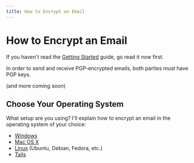 ```yaml
---
title: How to Encrypt an Email
---
```


# How to Encrypt an Email

If you haven't read the [Getting Started](/getting_started/) guide, go read it now first.

In order to send and receive PGP-encrypted emails, both parties must have PGP keys.

(and more coming soon)

## Choose Your Operating System

What setup are you using? I'll explain how to encrypt an email in the operating system of your choice:

* [Windows](windows.html)
* [Mac OS X](osx.html)
* [Linux](linux.html) (Ubuntu, Debian, Fedora, etc.)
* [Tails](tails.html)
